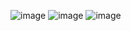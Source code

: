 ![image](https://github.com/user-attachments/assets/97197f59-5dec-48c6-a521-a1c86fa51dc8)
![image](https://github.com/user-attachments/assets/0074dde2-80cf-47da-89db-f7fb17efb4ec)
![image](https://github.com/user-attachments/assets/5c09689c-c0ff-41f2-af00-6646c05d4fc5)

